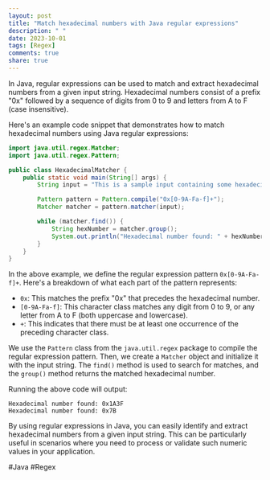 ```yaml
---
layout: post
title: "Match hexadecimal numbers with Java regular expressions"
description: " "
date: 2023-10-01
tags: [Regex]
comments: true
share: true
---
```


In Java, regular expressions can be used to match and extract hexadecimal numbers from a given input string. Hexadecimal numbers consist of a prefix "0x" followed by a sequence of digits from 0 to 9 and letters from A to F (case insensitive).

Here's an example code snippet that demonstrates how to match hexadecimal numbers using Java regular expressions:

```java
import java.util.regex.Matcher;
import java.util.regex.Pattern;

public class HexadecimalMatcher {
    public static void main(String[] args) {
        String input = "This is a sample input containing some hexadecimal numbers like 0x1A3F and 0x7B.";

        Pattern pattern = Pattern.compile("0x[0-9A-Fa-f]+");
        Matcher matcher = pattern.matcher(input);

        while (matcher.find()) {
            String hexNumber = matcher.group();
            System.out.println("Hexadecimal number found: " + hexNumber);
        }
    }
}
```

In the above example, we define the regular expression pattern `0x[0-9A-Fa-f]+`. Here's a breakdown of what each part of the pattern represents:

- `0x`: This matches the prefix "0x" that precedes the hexadecimal number.
- `[0-9A-Fa-f]`: This character class matches any digit from 0 to 9, or any letter from A to F (both uppercase and lowercase).
- `+`: This indicates that there must be at least one occurrence of the preceding character class.

We use the `Pattern` class from the `java.util.regex` package to compile the regular expression pattern. Then, we create a `Matcher` object and initialize it with the input string. The `find()` method is used to search for matches, and the `group()` method returns the matched hexadecimal number.

Running the above code will output:

```
Hexadecimal number found: 0x1A3F
Hexadecimal number found: 0x7B
```

By using regular expressions in Java, you can easily identify and extract hexadecimal numbers from a given input string. This can be particularly useful in scenarios where you need to process or validate such numeric values in your application.

#Java #Regex